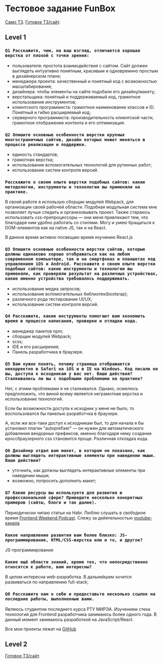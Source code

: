 # Тестовое задание FunBox

[Само ТЗ](https://dl.funbox.ru/qt-html-css-js.zip).
[Готовое ТЗ/сайт](https://nikitanpl.github.io/test-task-funbox/).


## Level 1

### `Q1 Расскажите, чем, на ваш взгляд, отличается хорошая верстка от плохой с точки зрения: `


+ пользователя: простота взаимодействия с сайтом. Сайт должен выглядеть интуативно понятным, красивым и одновремнно простым в дизайнерском плане;
+ менеджера проекта: качественный и понятный код с возможностью масштабирования;
+ дизайнера: чтобы элементы на сайте подобали его дизайну/макету;
+ верстальщика: понятный и поддерживаемый код, грамотное использование инструментов;
+ клиентского программиста: грамотное наименование классов и ID. Понятный и гибко расширяемый код;
+ серверного программиста: производительность клиентской части, грамотное отображение контента и его оптимизация.



### `Q2 Опишите основные особенности верстки крупных многостраничных сайтов, дизайн которых может меняться в процессе реализации и поддержки.`


+ единость стандартов;
+ грамотная верстка;
+ использование вспомогательных технологий для рутинных работ;
+ использование систем контроля версий.


### `Расскажите о своем опыте верстки подобных сайтов: какие методологии, инструменты и технологии вы применяли на практике.`

В своей работе я использую сборщик модулей Webpack, для организации своей рабочей области. Подобная модульная система мне позволяет лучше следить и организовывать проект. Также стараюсь использовать css-препроцессоры — они меня привлекают тем, что благодаря ним удобно работать со стилями. Могу и умею бращаться к DOM-элементов как на native JS, так и на React. 

В данное время активно посвещаю время изучению React.js

### `Q3 Опишите основные особенности верстки сайтов, которые должны одинаково хорошо отображаться как на любом современном компьютере, так и на смартфонах и планшетах под управлением iOS и Android. Расскажите о своем опыте верстки подобных сайтов: какие инструменты и технологии вы применяли, как проверяли результат на различных устройствах, какие именно устройства требовалось поддерживать.`


+ использование медиа запросов;
+ использование вспомогательных библиотек(bootsrap);
+ различного рода тестирование UI/UX;
+ использование систем контроля версий.



### `Q4 Расскажите, какие инструменты помогают вам экономить время в процессе написания, проверки и отладки кода.`


+ менеджер пакетов npm;
+ сборщик модулей Webpack;
+ scss;
+ IDE и его расширения;
+ Панель разработчика в браузере. 


### `Q5 Вам нужно понять, почему страница отображается некорректно в Safari на iOS и в IE на Windows. Код писали не вы, доступа к исходникам у вас нет. Ваши действия? Сталкивались ли вы с подобными проблемами на практике?`

Нет, с этими проблемами я не сталкивался. Однако, осмелюсь предположить, что виной всему является неграмотная верстка и использование технологий.

Если бы возможности доступа к исходник у меня не было, то воспользовался бы панелью разработчка в браузере.

А, если же все-таки доступ к исходникам был, то для начала я бы установил плагин "autoprefixer" — он нужен для автоматического добавления вендорных префиксов, именно благодаря нему создание кроссбраузерного css становится проще. Различная откладка кода.

### `Q6 Дизайнер отдал вам макет, в котором не показано, как должны выглядеть интерактивные элементы при наведении мыши. Ваши действия?`


+ уточнить, как должны выглядеть интерактивные элементы при наведении мыши;
+ возможно, попросить дополнить макет;



### `Q7 Какие ресурсы вы используете для развития в профессиональной сфере? Приведите несколько конкретных примеров (сайты, блоги и так далее).`

Периодически читаю статьи на Habr. Люблю слушать в свободное время [Frontend Weekend Podcast](https://soundcloud.com/frontend-weekend). Слежу за дейятельностью [youtube-канала](https://www.youtube.com/channel/UCdldbhAwO16vjnDwACTs5gQ)

### `Какое направление развития вам более близко: JS-программирование, HTML/CSS-верстка или и то, и другое?`

JS-программирование

### `Какие ещё области знаний, кроме тех, что непосредственно относятся к работе, вам интересны?`

В целом интересна web-разработка. В дальнейшем хочется развиваться по направлению full-stack;


### `Q8 Расскажите нам о себе и предоставьте несколько ссылок на последние работы, выполненные вами.`

Являюсь студентом последнего курса РТУ МИРЭА. Изучением стека технологий для Frontend разработчика занимаюсь более одного года. В данный момент занимаюсь разработкой на JavaScript/React.

Все мои проекты лежат на [GitHub](https://github.com/NikitaNpl)

## Level 2

[Готовое ТЗ/сайт](https://nikitanpl.github.io/test-task-funbox/).